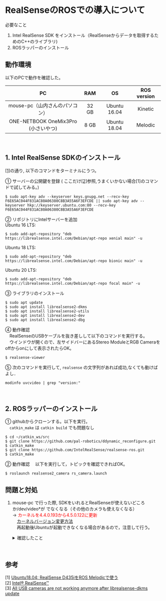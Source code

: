 # RealSenseのROSでの導入について

必要なこと  
1. Intel RealSense SDK をインストール（RealSenseからデータを取得するためのC++のライブラリ)
2. ROSラッパーのインストール

## 動作環境

以下のPCで動作を確認した。

| PC | RAM | OS | ROS version |
|:-:|:-:|:-:|:-:|
| mouse-pc（山内さんのパソコン） | 32 GB | Ubuntu 16.04 | Kinetic |
| ONE-NETBOOK OneMix3Pro (小さいやつ) | 8 GB | Ubuntu 18.04 | Melodic |
<br>

## 1. Intel RealSense SDKのインストール

[[1]](https://demura.net/robot/16525.html)の通り, 以下のコマンドをターミナルにうつ。  

① サーバーの公開鍵を登録 ( ここだけ[[2]](https://github.com/IntelRealSense/librealsense/blob/master/doc/distribution_linux.md)参照,うまくいかない場合[1]のコマンドで試してみる。)
```
$ sudo apt-key adv --keyserver keys.gnupg.net --recv-key F6E65AC044F831AC80A06380C8B3A55A6F3EFCDE || sudo apt-key adv --keyserver hkp://keyserver.ubuntu.com:80 --recv-key F6E65AC044F831AC80A06380C8B3A55A6F3EFCDE
```
② リポジトリにIntelサーバーを追加  
Ubuntu 16 LTS:
```
$ sudo add-apt-repository "deb https://librealsense.intel.com/Debian/apt-repo xenial main" -u
```
Ubuntu 18 LTS:
```
$ sudo add-apt-repository "deb https://librealsense.intel.com/Debian/apt-repo bionic main" -u
```
Ubuntu 20 LTS:
```
$ sudo add-apt-repository "deb https://librealsense.intel.com/Debian/apt-repo focal main" -u
```

③ ライブラリのインストール
```
$ sudo apt update
$ sudo apt install librealsense2-dkms
$ sudo apt install librealsense2-utils
$ sudo apt install librealsense2-dev
$ sudo apt install librealsense2-dbg
```

④ 動作確認  
　RealSenseのUSBケーブルを抜き差しして以下のコマンドを実行する。  
　ウインドウが開くので、左サイドバーにあるStereo ModuleとRGB Cameraをoffからonにして表示されたらOK。
```
$ realsense-viewer
```

⑤ 次のコマンドを実行して, `realsense` の文字列があれば成功,なくても動けばよし．

```
modinfo uvcvideo | grep "version:"
```
<br>

## 2. ROSラッパーのインストール

① githubからクローンする。以下を実行。  
　`catkin_make` は `catkin build` でも問題なし

```
$ cd ~/catkin_ws/src
$ git clone https://github.com/pal-robotics/ddynamic_reconfigure.git
$ catkin_make
$ git clone https://github.com/IntelRealSense/realsense-ros.git
$ catkin_make
```

② 動作確認
　以下を実行して，トピックを確認できればOK。
```
$ roslaunch realsense2_camera rs_camera.launch
```


## 問題と対処

1. mouse-pc で行った際, SDKをいれるとRealSenseが使えないどころか/dev/video*が
でなくなる（その他のカメラも使えなくなる）  
→ <span style="color: red; ">カーネルを4.4.0.193から4.5.0.122に更新</span>  
　[カーネルバージョン変更方法](https://qiita.com/ego/items/36e9baccc80097950195)  
　再起動後Ubuntuが起動できなくなる場合があるので，注意して行う。  

    <details><summary> 確認したこと </summary>
    → `lsusb -t` でドライバ確認　ドライバーが割り当てられていない(uvcvideo)<br>
    → `uvcvideo`へのパスが変わっている<br>
    　`/lib/modules/4.4.0-193-generic/updates/dkms/uvcvideo.ko`<br>  
    　本来は`/lib/modules/4.4.0-193-generic/kernel/drivers/media/usb/uvc`にある<br>
    → `modinfo uvcvideo | grep "version:"` で調べるとrealsenseの文字が入っている<br>  
    　動作確認済みのUbuntu18.04でも同じ表示だが，もとのversion:1.1.1のまま問題なく使える<br>  
    → `/lib/modules/4.4.0-193-generic/updates/dkms/uvcvideo.ko`を削除し, もとの`uvcvideo.ko`をコピーしたところ、`/dev/video*`がでて,`realsense-viewer`でカメラ映像を読み取れた。同時にその他のカメラも使えるように。<span style="color: red; ">非推奨</span>  <br>
    →カーネル4.4.0.187以降の4.4シリーズでは上手く動作しないことがあるらしい。[3](https://github.com/IntelRealSense/librealsense/issues/7287)
    </details>
    

<br>

## 参考
[1] [Ubuntu18.04: RealSense D435iをROS Melodicで使う](https://demura.net/robot/16525.html) <br>
[2] [Intel® RealSense™](https://github.com/IntelRealSense/librealsense/blob/master/doc/distribution_linux.md) <br>
[3] [All USB cameras are not working anymore after librealsense-dkms update](https://github.com/IntelRealSense/librealsense/issues/7287)